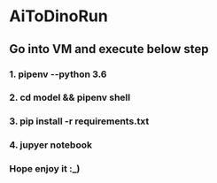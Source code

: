# AiToDinoRun

## Go into VM and execute below step
### 1. pipenv --python 3.6
### 2. cd model && pipenv shell
### 3. pip install -r requirements.txt
### 4. jupyer notebook

### Hope enjoy it :_)
